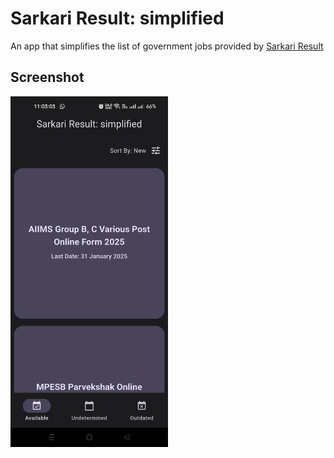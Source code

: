 # Sarkari Result: simplified

An app that simplifies the list of government jobs provided by [Sarkari Result](https://www.sarkariresult.com/latestjob/)

## Screenshot
<img src="screenshot.jpg" width="50%">
